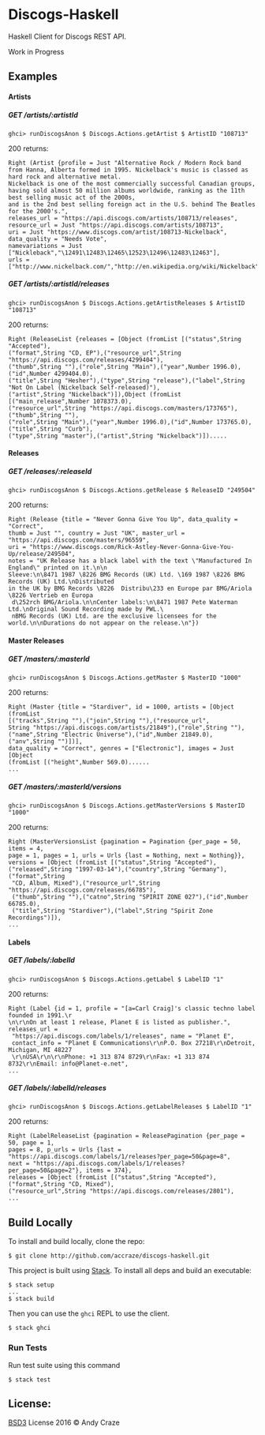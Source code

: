 # Discogs-Haskell
Haskell Client for Discogs REST API.

Work in Progress

## Examples

#### Artists
##### GET /artists/:artistId
```
ghci> runDiscogsAnon $ Discogs.Actions.getArtist $ ArtistID "108713"
```
200 returns:
```
Right (Artist {profile = Just "Alternative Rock / Modern Rock band from Hanna, Alberta formed in 1995. Nickelback's music is classed as hard rock and alternative metal. 
Nickelback is one of the most commercially successful Canadian groups, having sold almost 50 million albums worldwide, ranking as the 11th best selling music act of the 2000s, 
and is the 2nd best selling foreign act in the U.S. behind The Beatles for the 2000's.", 
releases_url = "https://api.discogs.com/artists/108713/releases", resource_url = Just "https://api.discogs.com/artists/108713", 
uri = Just "https://www.discogs.com/artist/108713-Nickelback", data_quality = "Needs Vote", 
namevariations = Just ["Nickleback","\12491\12483\12465\12523\12496\12483\12463"], 
urls = ["http://www.nickelback.com/","http://en.wikipedia.org/wiki/Nickelback"]})
```

##### GET /artists/:artistId/releases
```
ghci> runDiscogsAnon $ Discogs.Actions.getArtistReleases $ ArtistID "108713"
```
200 returns:
```
Right (ReleaseList {releases = [Object (fromList [("status",String "Accepted"),
("format",String "CD, EP"),("resource_url",String "https://api.discogs.com/releases/4299404"),
("thumb",String ""),("role",String "Main"),("year",Number 1996.0),("id",Number 4299404.0),
("title",String "Hesher"),("type",String "release"),("label",String "Not On Label (Nickelback Self-released)"),
("artist",String "Nickelback")]),Object (fromList [("main_release",Number 1078373.0),
("resource_url",String "https://api.discogs.com/masters/173765"),("thumb",String ""),
("role",String "Main"),("year",Number 1996.0),("id",Number 173765.0),("title",String "Curb"),
("type",String "master"),("artist",String "Nickelback")]).....
```


#### Releases
##### GET /releases/:releaseId
```
ghci> runDiscogsAnon $ Discogs.Actions.getRelease $ ReleaseID "249504"
```
200 returns:
```
Right (Release {title = "Never Gonna Give You Up", data_quality = "Correct", 
thumb = Just "", country = Just "UK", master_url = "https://api.discogs.com/masters/96559", 
uri = "https://www.discogs.com/Rick-Astley-Never-Gonna-Give-You-Up/release/249504", 
notes = "UK Release has a black label with the text \"Manufactured In England\" printed on it.\n\n
Sleeve:\n\8471 1987 \8226 BMG Records (UK) Ltd. \169 1987 \8226 BMG Records (UK) Ltd.\nDistributed 
in the UK by BMG Records \8226  Distribu\233 en Europe par BMG/Ariola \8226 Vertrieb en Europa
 d\252rch BMG/Ariola.\n\nCenter labels:\n\8471 1987 Pete Waterman Ltd.\nOriginal Sound Recording made by PWL.\
 nBMG Records (UK) Ltd. are the exclusive licensees for the world.\n\nDurations do not appear on the release.\n"})
```

#### Master Releases
##### GET /masters/:masterId
```
ghci> runDiscogsAnon $ Discogs.Actions.getMaster $ MasterID "1000"
```
200 returns:
```
Right (Master {title = "Stardiver", id = 1000, artists = [Object (fromList 
[("tracks",String ""),("join",String ""),("resource_url",
String "https://api.discogs.com/artists/21849"),("role",String ""),
("name",String "Electric Universe"),("id",Number 21849.0),("anv",String "")])], 
data_quality = "Correct", genres = ["Electronic"], images = Just [Object 
(fromList [("height",Number 569.0)......
...
```

##### GET /masters/:masterId/versions
```
ghci> runDiscogsAnon $ Discogs.Actions.getMasterVersions $ MasterID "1000"
```
200 returns:
```
Right (MasterVersionsList {pagination = Pagination {per_page = 50, items = 4, 
page = 1, pages = 1, urls = Urls {last = Nothing, next = Nothing}}, 
versions = [Object (fromList [("status",String "Accepted"),
("released",String "1997-03-14"),("country",String "Germany"),("format",String
 "CD, Album, Mixed"),("resource_url",String "https://api.discogs.com/releases/66785"),
 ("thumb",String ""),("catno",String "SPIRIT ZONE 027"),("id",Number 66785.0),
 ("title",String "Stardiver"),("label",String "Spirit Zone Recordings")]),
...
```
#### Labels
##### GET /labels/:labelId
```
ghci> runDiscogsAnon $ Discogs.Actions.getLabel $ LabelID "1"
```
200 returns:
```
Right (Label {id = 1, profile = "[a=Carl Craig]'s classic techno label founded in 1991.\r
\n\r\nOn at least 1 release, Planet E is listed as publisher.", releases_url =
 "https://api.discogs.com/labels/1/releases", name = "Planet E", 
 contact_info = "Planet E Communications\r\nP.O. Box 27218\r\nDetroit, Michigan, MI 48227
 \r\nUSA\r\n\r\nPhone: +1 313 874 8729\r\nFax: +1 313 874 8732\r\nEmail: info@Planet-e.net", 
...
```

##### GET /labels/:labelId/releases
```
ghci> runDiscogsAnon $ Discogs.Actions.getLabelReleases $ LabelID "1"
```
200 returns:
```
Right (LabelReleaseList {pagination = ReleasePagination {per_page = 50, page = 1, 
pages = 8, p_urls = Urls {last = "https://api.discogs.com/labels/1/releases?per_page=50&page=8", 
next = "https://api.discogs.com/labels/1/releases?per_page=50&page=2"}, items = 374}, 
releases = [Object (fromList [("status",String "Accepted"),("format",String "CD, Mixed"),
("resource_url",String "https://api.discogs.com/releases/2801"),
...
```


## Build Locally

To install and build locally, clone the repo:

```
$ git clone http://github.com/accraze/discogs-haskell.git
```

This project is built using [Stack](http://docs.haskellstack.org/en/stable/README.html). To install all deps and build an executable:

```
$ stack setup
...
$ stack build

```

Then you can use the `ghci` REPL to use the client.

```
$ stack ghci
```

### Run Tests
Run test suite using this command
```
$ stack test
```

## License:

[BSD3](https://github.com/accraze/discogs-haskell/blob/master/LICENSE) License 2016 © Andy Craze